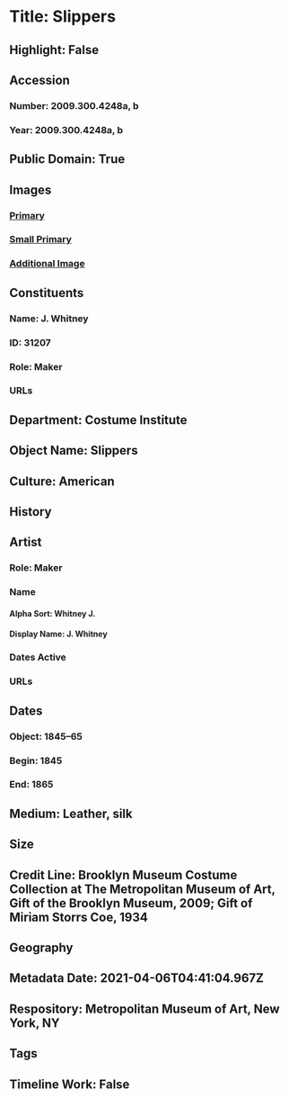 # Title: Slippers
## Highlight: False
## Accession
### Number: 2009.300.4248a, b
### Year: 2009.300.4248a, b
## Public Domain: True
## Images
### [Primary](https://images.metmuseum.org/CRDImages/ci/original/34.989a-b_CP2.jpg)
### [Small Primary](https://images.metmuseum.org/CRDImages/ci/web-large/34.989a-b_CP2.jpg)
### [Additional Image](https://images.metmuseum.org/CRDImages/ci/original/BM34.989_label.jpg)
## Constituents
### Name: J. Whitney
### ID: 31207
### Role: Maker
### URLs
## Department: Costume Institute
## Object Name: Slippers
## Culture: American
## History
## Artist
### Role: Maker
### Name
#### Alpha Sort: Whitney J.
#### Display Name: J. Whitney
### Dates Active
### URLs
## Dates
### Object: 1845–65
### Begin: 1845
### End: 1865
## Medium: Leather, silk
## Size
## Credit Line: Brooklyn Museum Costume Collection at The Metropolitan Museum of Art, Gift of the Brooklyn Museum, 2009; Gift of Miriam Storrs Coe, 1934
## Geography
## Metadata Date: 2021-04-06T04:41:04.967Z
## Respository: Metropolitan Museum of Art, New York, NY
## Tags
## Timeline Work: False